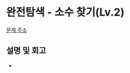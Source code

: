# 완전탐색 - 소수 찾기(Lv.2)

[문제 주소](https://school.programmers.co.kr/learn/courses/30/lessons/42839#)

## 설명 및 회고

-
